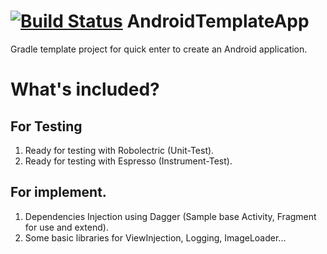 [![Build Status](https://travis-ci.org/talenguyen/AndroidTemplateApp.svg?branch=master)](https://travis-ci.org/talenguyen/AndroidTemplateApp)
AndroidTemplateApp
==================

Gradle template project for quick enter to create an Android application.

What's included?
================
## For Testing

  1. Ready for testing with Robolectric (Unit-Test). 
  2. Ready for testing with Espresso (Instrument-Test).
  
## For implement.

  1. Dependencies Injection using Dagger (Sample base Activity, Fragment for use and extend).
  2. Some basic libraries for ViewInjection, Logging, ImageLoader...
